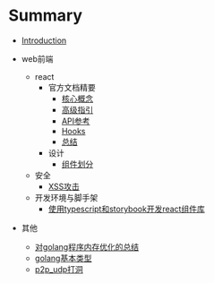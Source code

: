 # Summary

* [Introduction](README.md)

* web前端
  * react
    * 官方文档精要
      * [核心概念](web前端/react/官方文档/核心概念.md)
      * [高级指引](web前端/react/官方文档/高级指引.md)
      * [API参考](web前端/react/官方文档/API参考.md)
      * [Hooks](web前端/react/官方文档/Hooks.md)
      * [总结](web前端/react/官方文档/总结.md)
    * 设计
      * [组件划分](web前端/react/设计/组件划分.md)
  * 安全
    * [XSS攻击](web前端/安全/XSS攻击.md)
  * 开发环境与脚手架
    * [使用typescript和storybook开发react组件库](web前端/开发环境与脚手架/使用typescript和storybook开发react组件库.md)

* 其他
  * [对golang程序内存优化的总结](其他/对golang程序内存优化的总结.md)
  * [golang基本类型](其他/golang基本类型.md)
  * [p2p_udp打洞](其他/p2p_udp打洞.md)